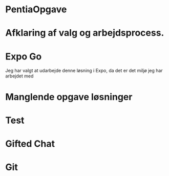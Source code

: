 # PentiaOpgave

# Afklaring af valg og arbejdsprocess.

# Expo Go
Jeg har valgt at udarbejde denne løsning i 
Expo, da det er det miljø jeg har arbejdet med 

# Manglende opgave løsninger

# Test

# Gifted Chat

# Git

